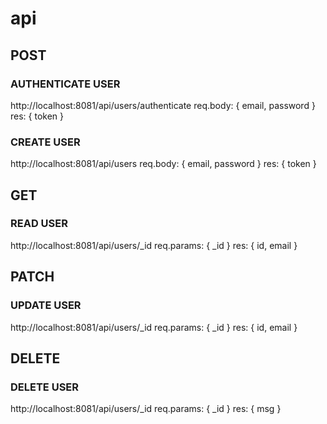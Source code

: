 # api

## POST

### AUTHENTICATE USER

http://localhost:8081/api/users/authenticate
req.body: { email, password }
res: { token }

### CREATE USER

http://localhost:8081/api/users
req.body: { email, password }
res: { token }

## GET

### READ USER

http://localhost:8081/api/users/\_id
req.params: { \_id }
res: { id, email }

## PATCH

### UPDATE USER

http://localhost:8081/api/users/\_id
req.params: { \_id }
res: { id, email }

## DELETE

### DELETE USER

http://localhost:8081/api/users/\_id
req.params: { \_id }
res: { msg }
